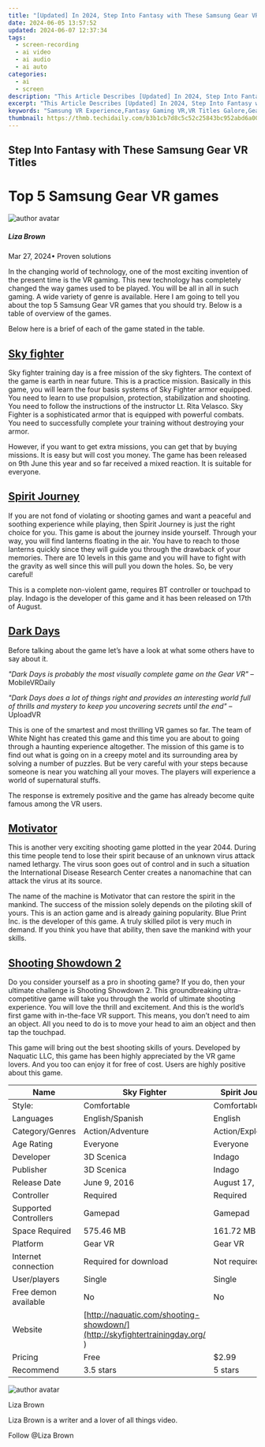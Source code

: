 ```yaml
---
title: "[Updated] In 2024, Step Into Fantasy with These Samsung Gear VR Titles"
date: 2024-06-05 13:57:52
updated: 2024-06-07 12:37:34
tags: 
  - screen-recording
  - ai video
  - ai audio
  - ai auto
categories: 
  - ai
  - screen
description: "This Article Describes [Updated] In 2024, Step Into Fantasy with These Samsung Gear VR Titles"
excerpt: "This Article Describes [Updated] In 2024, Step Into Fantasy with These Samsung Gear VR Titles"
keywords: "Samsung VR Experience,Fantasy Gaming VR,VR Titles Galore,Gear VR Adventure,Immersive VR Games,Virtual Reality Titles,Enjoy VR Worlds"
thumbnail: https://thmb.techidaily.com/b3b1cb7d8c5c52c25843bc952abd6a00ab0cd811cafc15697aa0c13fd607a950.jpg
---
```


## Step Into Fantasy with These Samsung Gear VR Titles

# Top 5 Samsung Gear VR games

![author avatar](https://lh5.googleusercontent.com/-AIMmjowaFs4/AAAAAAAAAAI/AAAAAAAAABc/Y5UmwDaI7HU/s250-c-k/photo.jpg)

##### Liza Brown

 Mar 27, 2024• Proven solutions

 In the changing world of technology, one of the most exciting invention of the present time is the VR gaming. This new technology has completely changed the way games used to be played. You will be all in all in such gaming. A wide variety of genre is available. Here I am going to tell you about the top 5 Samsung Gear VR games that you should try. Below is a table of overview of the games.

 Below here is a brief of each of the game stated in the table.

## [Sky fighter](https://sky-fighter.com/  )

 Sky fighter training day is a free mission of the sky fighters. The context of the game is earth in near future. This is a practice mission. Basically in this game, you will learn the four basis systems of Sky Fighter armor equipped. You need to learn to use propulsion, protection, stabilization and shooting. You need to follow the instructions of the instructor Lt. Rita Velasco. Sky Fighter is a sophisticated armor that is equipped with powerful combats. You need to successfully complete your training without destroying your armor.

 However, if you want to get extra missions, you can get that by buying missions. It is easy but will cost you money. The game has been released on 9th June this year and so far received a mixed reaction. It is suitable for everyone.

## [Spirit Journey](https://www.oculus.com/experiences/gear-vr/1188879784477485/  )

 If you are not fond of violating or shooting games and want a peaceful and soothing experience while playing, then Spirit Journey is just the right choice for you. This game is about the journey inside yourself. Through your way, you will find lanterns floating in the air. You have to reach to those lanterns quickly since they will guide you through the drawback of your memories. There are 10 levels in this game and you will have to fight with the gravity as well since this will pull you down the holes. So, be very careful!

 This is a complete non-violent game, requires BT controller or touchpad to play. Indago is the developer of this game and it has been released on 17th of August.

## [Dark Days](https://www.oculus.com/experiences/gear-vr/1063691710368492/  )

 Before talking about the game let’s have a look at what some others have to say about it.

_"Dark Days is probably the most visually complete game on the Gear VR"_ –MobileVRDaily

_"Dark Days does a lot of things right and provides an interesting world full of thrills and mystery to keep you uncovering secrets until the end"_ –UploadVR

 This is one of the smartest and most thrilling VR games so far. The team of White Night has created this game and this time you are about to going through a haunting experience altogether. The mission of this game is to find out what is going on in a creepy motel and its surrounding area by solving a number of puzzles. But be very careful with your steps because someone is near you watching all your moves. The players will experience a world of supernatural stuffs.

 The response is extremely positive and the game has already become quite famous among the VR users.

## [Motivator](https://www.oculus.com/experiences/gear-vr/1012545955507257/  )

 This is another very exciting shooting game plotted in the year 2044\. During this time people tend to lose their spirit because of an unknown virus attack named lethargy. The virus soon goes out of control and in such a situation the International Disease Research Center creates a nanomachine that can attack the virus at its source.

 The name of the machine is Motivator that can restore the spirit in the mankind. The success of the mission solely depends on the piloting skill of yours. This is an action game and is already gaining popularity. Blue Print Inc. is the developer of this game. A truly skilled pilot is very much in demand. If you think you have that ability, then save the mankind with your skills.

## [Shooting Showdown 2](https://www.oculus.com/experiences/gear-vr/646891152077200/  )

 Do you consider yourself as a pro in shooting game? If you do, then your ultimate challenge is Shooting Showdown 2\. This groundbreaking ultra-competitive game will take you through the world of ultimate shooting experience. You will love the thrill and excitement. And this is the world’s first game with in-the-face VR support. This means, you don’t need to aim an object. All you need to do is to move your head to aim an object and then tap the touchpad.

 This game will bring out the best shooting skills of yours. Developed by Naquatic LLC, this game has been highly appreciated by the VR game lovers. And you too can enjoy it for free of cost. Users are highly positive about this game.

| Name                  | Sky Fighter                                                                | Spirit Journey     | Dark Days                                                             | Motivator                      | Shooting Showdown 2                                                                  |
| --------------------- | -------------------------------------------------------------------------- | ------------------ | --------------------------------------------------------------------- | ------------------------------ | ------------------------------------------------------------------------------------ |
| Style:                | Comfortable                                                                | Comfortable        | Comfortable                                                           | Moderate                       | Comfortable                                                                          |
| Languages             | English/Spanish                                                            | English            | English/French                                                        | English/Japanese               | English                                                                              |
| Category/Genres       | Action/Adventure                                                           | Action/Exploration | Horror                                                                | Action/Casual                  | Action/shooter                                                                       |
| Age Rating            | Everyone                                                                   | Everyone           | Everyone                                                              | Everyone                       | Everyone                                                                             |
| Developer             | 3D Scenica                                                                 | Indago             | Parallel Studio                                                       | Blue Print Inc.                | Naquatic LLC                                                                         |
| Publisher             | 3D Scenica                                                                 | Indago             | Oculus Studio                                                         | Blue Print Inc.                | Naquatic LLC                                                                         |
| Release Date          | June 9, 2016                                                               | August 17, 2016    | June 22, 2016                                                         | August 17, 2016                | April 18, 2015                                                                       |
| Controller            | Required                                                                   | Required           | Required                                                              | Required                       | Required                                                                             |
| Supported Controllers | Gamepad                                                                    | Gamepad            | Touchpad                                                              | Gamepad                        | Gamepad                                                                              |
| Space Required        | 575.46 MB                                                                  | 161.72 MB          | 713.16 MB                                                             | 120.89MB                       | 220.39 MB                                                                            |
| Platform              | Gear VR                                                                    | Gear VR            | Gear VR                                                               | Gear VR                        | Gear VR                                                                              |
| Internet connection   | Required for download                                                      | Not required       | Not required                                                          | Required for download          | Not required                                                                         |
| User/players          | Single                                                                     | Single             | Single                                                                | Single                         | Multiplayer                                                                          |
| Free demon available  | No                                                                         | No                 | No                                                                    | Yes                            | Yes                                                                                  |
| Website               | [http://naquatic.com/shooting-showdown/](http://skyfightertrainingday.org/  ) |                    | [http://www.parallel-studio.com/ ](http://www.parallel-studio.com/  ) | < <https://www.b-print.co.jp/> > | [ http://naquatic.com/shooting-showdown/ ](http://naquatic.com/shooting-showdown/  ) |
| Pricing               | Free                                                                       | $2.99              | $7.99                                                                 | Free                           | Free                                                                                 |
| Recommend             | 3.5 stars                                                                  | 5 stars            | 4 Stars                                                               | 3.5 stars                      | 4 stars                                                                              |

![author avatar](https://lh5.googleusercontent.com/-AIMmjowaFs4/AAAAAAAAAAI/AAAAAAAAABc/Y5UmwDaI7HU/s250-c-k/photo.jpg)

Liza Brown

Liza Brown is a writer and a lover of all things video.

Follow @Liza Brown


<ins class="adsbygoogle"
     style="display:block"
     data-ad-format="autorelaxed"
     data-ad-client="ca-pub-7571918770474297"
     data-ad-slot="1223367746"></ins>



<ins class="adsbygoogle"
     style="display:block"
     data-ad-client="ca-pub-7571918770474297"
     data-ad-slot="8358498916"
     data-ad-format="auto"
     data-full-width-responsive="true"></ins>

